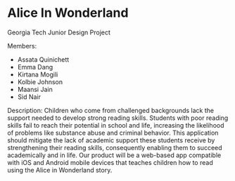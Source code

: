 # Alice In Wonderland

Georgia Tech Junior Design Project

Members:
* Assata Quinichett
* Emma Dang
* Kirtana Mogili
* Kolbie Johnson
* Maansi Jain
* Sid Nair

Description: Children who come from challenged backgrounds lack the support needed to develop strong reading skills. Students with poor reading skills fail to reach their potential in school and life, increasing the likelihood of problems like substance abuse and criminal behavior. This application should mitigate the lack of academic support these students receive by strengthening their reading skills, consequently enabling them to succeed academically and in life. Our product will be a web-based app compatible with iOS and Android mobile devices that teaches children how to read using the Alice in Wonderland story.
